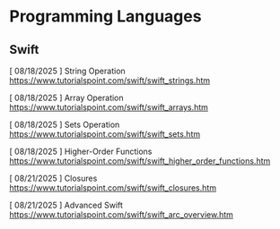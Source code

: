 # Programming Languages

## Swift

[ 08/18/2025 ] String Operation\
https://www.tutorialspoint.com/swift/swift_strings.htm

[ 08/18/2025 ] Array Operation\
https://www.tutorialspoint.com/swift/swift_arrays.htm

[ 08/18/2025 ] Sets Operation\
https://www.tutorialspoint.com/swift/swift_sets.htm

[ 08/18/2025 ] Higher-Order Functions\
https://www.tutorialspoint.com/swift/swift_higher_order_functions.htm

[ 08/21/2025 ] Closures\
https://www.tutorialspoint.com/swift/swift_closures.htm

[ 08/21/2025 ] Advanced Swift
https://www.tutorialspoint.com/swift/swift_arc_overview.htm
